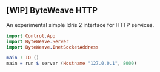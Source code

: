 ## [WIP] ByteWeave HTTP
An experimental simple Idris 2 interface for HTTP services.

```idris
import Control.App
import ByteWeave.Server
import ByteWeave.InetSocketAddress

main : IO ()
main = run $ server (Hostname "127.0.0.1", 8000)
```
